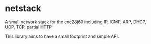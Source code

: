 netstack
========

A small network stack for the enc28j60 including IP, ICMP, ARP, DHCP, UDP, TCP, partial HTTP

This library aims to have a small footprint and simple API.
